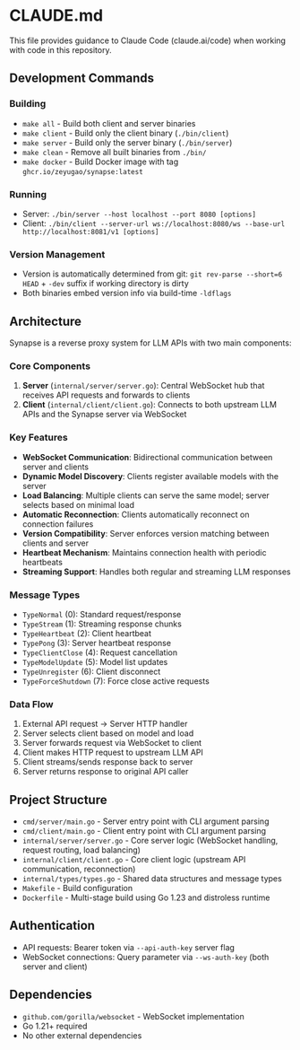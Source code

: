 # CLAUDE.md

This file provides guidance to Claude Code (claude.ai/code) when working with code in this repository.

## Development Commands

### Building
- `make all` - Build both client and server binaries
- `make client` - Build only the client binary (`./bin/client`)
- `make server` - Build only the server binary (`./bin/server`)
- `make clean` - Remove all built binaries from `./bin/`
- `make docker` - Build Docker image with tag `ghcr.io/zeyugao/synapse:latest`

### Running
- Server: `./bin/server --host localhost --port 8080 [options]`
- Client: `./bin/client --server-url ws://localhost:8080/ws --base-url http://localhost:8081/v1 [options]`

### Version Management
- Version is automatically determined from git: `git rev-parse --short=6 HEAD` + `-dev` suffix if working directory is dirty
- Both binaries embed version info via build-time `-ldflags`

## Architecture

Synapse is a reverse proxy system for LLM APIs with two main components:

### Core Components
1. **Server** (`internal/server/server.go`): Central WebSocket hub that receives API requests and forwards to clients
2. **Client** (`internal/client/client.go`): Connects to both upstream LLM APIs and the Synapse server via WebSocket

### Key Features
- **WebSocket Communication**: Bidirectional communication between server and clients
- **Dynamic Model Discovery**: Clients register available models with the server
- **Load Balancing**: Multiple clients can serve the same model; server selects based on minimal load
- **Automatic Reconnection**: Clients automatically reconnect on connection failures
- **Version Compatibility**: Server enforces version matching between clients and server
- **Heartbeat Mechanism**: Maintains connection health with periodic heartbeats
- **Streaming Support**: Handles both regular and streaming LLM responses

### Message Types
- `TypeNormal` (0): Standard request/response
- `TypeStream` (1): Streaming response chunks
- `TypeHeartbeat` (2): Client heartbeat
- `TypePong` (3): Server heartbeat response
- `TypeClientClose` (4): Request cancellation
- `TypeModelUpdate` (5): Model list updates
- `TypeUnregister` (6): Client disconnect
- `TypeForceShutdown` (7): Force close active requests

### Data Flow
1. External API request → Server HTTP handler
2. Server selects client based on model and load
3. Server forwards request via WebSocket to client
4. Client makes HTTP request to upstream LLM API
5. Client streams/sends response back to server
6. Server returns response to original API caller

## Project Structure

- `cmd/server/main.go` - Server entry point with CLI argument parsing
- `cmd/client/main.go` - Client entry point with CLI argument parsing  
- `internal/server/server.go` - Core server logic (WebSocket handling, request routing, load balancing)
- `internal/client/client.go` - Core client logic (upstream API communication, reconnection)
- `internal/types/types.go` - Shared data structures and message types
- `Makefile` - Build configuration
- `Dockerfile` - Multi-stage build using Go 1.23 and distroless runtime

## Authentication
- API requests: Bearer token via `--api-auth-key` server flag
- WebSocket connections: Query parameter via `--ws-auth-key` (both server and client)

## Dependencies
- `github.com/gorilla/websocket` - WebSocket implementation
- Go 1.21+ required
- No other external dependencies